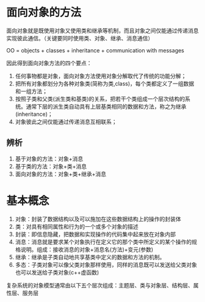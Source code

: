 # 面向对象的方法
面向对象就是既使用对象又使用类和继承等机制，而且对象之间仅能通过传递消息实现彼此通信。（关键要同时使用类、对象、继承、消息通信）

OO = objects + classes + inheritance + communication with messages

因此得到面向对象方法的四个要点：
1. 任何事物都是对象，面向对象方法使用对象分解取代了传统的功能分解；
1. 把所有对象都划分为各种对象类(简称为类,class)，每个类都定义了一组数据和一组方法；
1. 按照子类和父类(派生类和基类)的关系，把若干个类组成一个层次结构的系统。通常下层的派生类自动具有上层基类相同的数据和方法，称之为继承(inheritance)；
1. 对象彼此之间仅能通过传递消息互相联系；

## 辨析
1. 基于对象的方法：对象+消息
1. 基于类的方法：对象+类+消息
1. 面向对象的方法：对象+类+继承+消息

# 基本概念
1. 对象：封装了数据结构以及可以施加在这些数据结构上的操作的封装体
1. 类：对具有相同属性和行为的一个或多个对象的描述
1. 封装：即信息隐藏，把数据和实现操作的代码集中起来放在对象内部
1. 消息：消息就是要求某个对象执行在定义它的那个类中所定义的某个操作的规格说明。组成：接收消息的对象+消息名(方法)+变元(参数)
1. 继承：继承是子类自动地共享基类中定义的数据和方法的机制。
1. 多态：子类对象可以像父类对象那样使用，同样的消息既可以发送给父类对象也可以发送给子类对象(c++虚函数)


复杂系统的对象模型通常由以下五个层次组成：主题层、类与对象层、结构层、属性层、服务层



